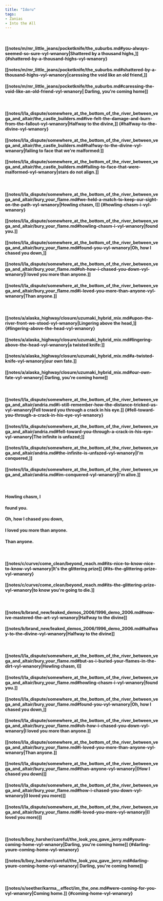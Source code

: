 ```yaml
---
title: "Idoru"
tags:
- Zanias
- Into the All
---
```

&nbsp;
#### [[notes/m/mr_little_jeans/pocketknife/the_suburbs.md#you-always-seemed-so-sure-vyl-wnanory|Shattered by a thousand highs,]] {#shattered-by-a-thousand-highs-vyl-wnanory}
#### [[notes/m/mr_little_jeans/pocketknife/the_suburbs.md#shattered-by-a-thousand-highs-vyl-wnanory|caressing the void like an old friend,]]
#### [[notes/m/mr_little_jeans/pocketknife/the_suburbs.md#caressing-the-void-like-an-old-friend-vyl-wnanory| Darling, you're coming home]]
&nbsp;
#### [[notes/l/la_dispute/somewhere_at_the_bottom_of_the_river_between_vega_and_altair/the_castle_builders.md#ive-felt-the-damage-and-burn-from-the-fallout-vyl-wnanory|Halfway to the divine,]] {#halfway-to-the-divine-vyl-wnanory}
#### [[notes/l/la_dispute/somewhere_at_the_bottom_of_the_river_between_vega_and_altair/the_castle_builders.md#halfway-to-the-divine-vyl-wnanory|failing to face that we're malformed:]]
#### [[notes/l/la_dispute/somewhere_at_the_bottom_of_the_river_between_vega_and_altair/the_castle_builders.md#failing-to-face-that-were-malformed-vyl-wnanory|stars do not align.]]
&nbsp;
#### [[notes/l/la_dispute/somewhere_at_the_bottom_of_the_river_between_vega_and_altair/bury_your_flame.md#we-held-a-match-to-keep-our-sight-on-the-path-vyl-wnanory|Howling chasm, I]] {#howling-chasm-i-vyl-wnanory}
#### [[notes/l/la_dispute/somewhere_at_the_bottom_of_the_river_between_vega_and_altair/bury_your_flame.md#howling-chasm-i-vyl-wnanory|found you.]]
#### [[notes/l/la_dispute/somewhere_at_the_bottom_of_the_river_between_vega_and_altair/bury_your_flame.md#found-you-vyl-wnanory|Oh, how I chased you down,]]
#### [[notes/l/la_dispute/somewhere_at_the_bottom_of_the_river_between_vega_and_altair/bury_your_flame.md#oh-how-i-chased-you-down-vyl-wnanory|I loved you more than anyone.]]
#### [[notes/l/la_dispute/somewhere_at_the_bottom_of_the_river_between_vega_and_altair/bury_your_flame.md#i-loved-you-more-than-anyone-vyl-wnanory|Than anyone.]]
&nbsp;
#### [[notes/a/alaska_highway/closure/uzumaki_hybrid_mix.md#upon-the-river-front-we-stood-vyl-wnanory|Lingering above the head,]] {#lingering-above-the-head-vyl-wnanory}
#### [[notes/a/alaska_highway/closure/uzumaki_hybrid_mix.md#lingering-above-the-head-vyl-wnanory|a twisted knife:]]
#### [[notes/a/alaska_highway/closure/uzumaki_hybrid_mix.md#a-twisted-knife-vyl-wnanory|our own fate.]]
#### [[notes/a/alaska_highway/closure/uzumaki_hybrid_mix.md#our-own-fate-vyl-wnanory| Darling, you're coming home]]
&nbsp;
#### [[notes/l/la_dispute/somewhere_at_the_bottom_of_the_river_between_vega_and_altair/andria.md#i-still-remember-how-the-distance-tricked-us-vyl-wnanory|Fell toward you through a crack in his eye.]] {#fell-toward-you-through-a-crack-in-his-eye-vyl-wnanory}
#### [[notes/l/la_dispute/somewhere_at_the_bottom_of_the_river_between_vega_and_altair/andria.md#fell-toward-you-through-a-crack-in-his-eye-vyl-wnanory|The infinite is unfazed;]]
#### [[notes/l/la_dispute/somewhere_at_the_bottom_of_the_river_between_vega_and_altair/andria.md#the-infinite-is-unfazed-vyl-wnanory|I'm conquered,]]
#### [[notes/l/la_dispute/somewhere_at_the_bottom_of_the_river_between_vega_and_altair/andria.md#im-conquered-vyl-wnanory|I'm alive.]]
&nbsp;
#### Howling chasm, I
#### found you.
#### Oh, how I chased you down,
#### I loved you more than anyone.
#### Than anyone.
&nbsp;
#### [[notes/c/curve/come_clean/beyond_reach.md#its-nice-to-know-nice-to-know-vyl-wnanory|It's the glittering prize]] {#its-the-glittering-prize-vyl-wnanory}
#### [[notes/c/curve/come_clean/beyond_reach.md#its-the-glittering-prize-vyl-wnanory|to know you're going to die.]]
&nbsp;
#### [[notes/b/brand_new/leaked_demos_2006/1996_demo_2006.md#now-ive-mastered-the-art-vyl-wnanory|Halfway to the divine]]
#### [[notes/b/brand_new/leaked_demos_2006/1996_demo_2006.md#halfway-to-the-divine-vyl-wnanory|Halfway to the divine]]
&nbsp;
#### [[notes/l/la_dispute/somewhere_at_the_bottom_of_the_river_between_vega_and_altair/bury_your_flame.md#but-as-i-buried-your-flames-in-the-dirt-vyl-wnanory|Howling chasm, I]]
#### [[notes/l/la_dispute/somewhere_at_the_bottom_of_the_river_between_vega_and_altair/bury_your_flame.md#howling-chasm-i-vyl-wnanory|found you.]]
#### [[notes/l/la_dispute/somewhere_at_the_bottom_of_the_river_between_vega_and_altair/bury_your_flame.md#found-you-vyl-wnanory|Oh, how I chased you down,]]
#### [[notes/l/la_dispute/somewhere_at_the_bottom_of_the_river_between_vega_and_altair/bury_your_flame.md#oh-how-i-chased-you-down-vyl-wnanory|I loved you more than anyone.]]
#### [[notes/l/la_dispute/somewhere_at_the_bottom_of_the_river_between_vega_and_altair/bury_your_flame.md#i-loved-you-more-than-anyone-vyl-wnanory|Than anyone.]]
#### [[notes/l/la_dispute/somewhere_at_the_bottom_of_the_river_between_vega_and_altair/bury_your_flame.md#than-anyone-vyl-wnanory|(How I chased you down)]]
#### [[notes/l/la_dispute/somewhere_at_the_bottom_of_the_river_between_vega_and_altair/bury_your_flame.md#how-i-chased-you-down-vyl-wnanory|(I loved you more)]]
#### [[notes/l/la_dispute/somewhere_at_the_bottom_of_the_river_between_vega_and_altair/bury_your_flame.md#i-loved-you-more-vyl-wnanory|(I loved you more)]]
&nbsp;
#### [[notes/b/boy_harsher/careful/the_look_you_gave_jerry.md#youre-coming-home-vyl-wnanory|Darling, you're coming home]] {#darling-youre-coming-home-vyl-wnanory}
#### [[notes/b/boy_harsher/careful/the_look_you_gave_jerry.md#darling-youre-coming-home-vyl-wnanory| Darling, you're coming home]]
&nbsp;
#### [[notes/s/seether/karma__effect/im_the_one.md#were-coming-for-you-vyl-wnanory|Coming home.]] {#coming-home-vyl-wnanory}
